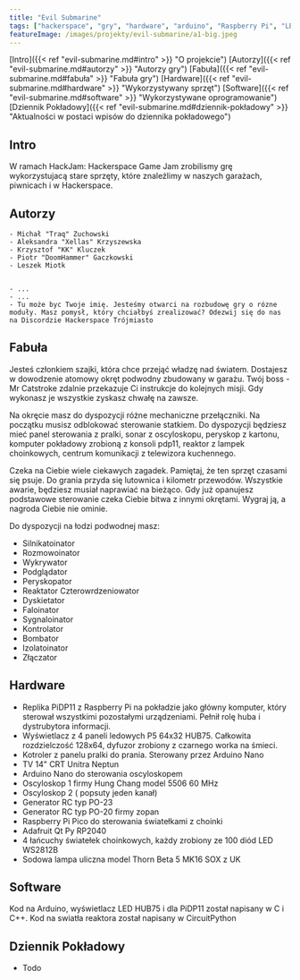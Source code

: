 ```yaml
---
title: "Evil Submarine"
tags: ["hackerspace", "gry", "hardware", "arduino", "Raspberry Pi", "LED", "WS2812", "Game Jam", "Hack Jam", "łódź podwodna"]
featureImage: /images/projekty/evil-submarine/a1-big.jpeg
---
```


[Intro]({{< ref "evil-submarine.md#intro" >}} "O projekcie") [Autorzy]({{< ref "evil-submarine.md#autorzy" >}} "Autorzy gry") [Fabuła]({{< ref "evil-submarine.md#fabuła" >}} "Fabuła gry") [Hardware]({{< ref "evil-submarine.md#hardware" >}} "Wykorzystywany sprzęt") [Software]({{< ref "evil-submarine.md#software" >}} "Wykorzystywane oprogramowanie") [Dziennik Pokładowy]({{< ref "evil-submarine.md#dziennik-pokładowy" >}} "Aktualności w postaci wpisów do dziennika pokładowego")


## Intro
W ramach HackJam: Hackerspace Game Jam zrobilismy grę wykorzystujacą stare sprzęty, które znaleźlimy w naszych garażach, piwnicach i w Hackerspace. 


## Autorzy 

    - Michał "Traq" Zuchowski
    - Aleksandra "Xellas" Krzyszewska
    - Krzysztof "KK" Kluczek 
    - Piotr "DoomHammer" Gaczkowski
    - Leszek Miotk 
    

    - ...
    - ... 
    - Tu może byc Twoje imię. Jesteśmy otwarci na rozbudowę gry o rózne moduły. Masz pomysł, który chciałbyś zrealizować? Odezwij się do nas na Discordzie Hackerspace Trójmiasto
    



## Fabuła 

Jesteś członkiem szajki, która chce przejąć władzę nad światem. Dostajesz w dowodzenie atomowy okręt podwodny zbudowany w garażu. Twój boss - Mr Catstroke zdalnie przekazuje Ci instrukcje do kolejnych misji. Gdy wykonasz je wszystkie zyskasz chwałę na zawsze.

Na okręcie masz do dyspozycji różne mechaniczne przełączniki. Na początku musisz odblokować sterowanie statkiem. Do dyspozycji będziesz mieć panel sterowania z pralki, sonar z oscyloskopu, peryskop z kartonu, komputer pokładowy zrobioną z konsoli pdp11, reaktor z lampek choinkowych, centrum komunikacji z telewizora kuchennego.

Czeka na Ciebie wiele ciekawych zagadek. Pamiętaj, że ten sprzęt czasami się psuje. Do grania przyda się lutownica i kilometr przewodów. Wszystkie awarie, będziesz musiał naprawiać na bieżąco. Gdy już opanujesz podstawowe sterowanie czeka Ciebie bitwa z innymi okrętami. Wygraj ją, a nagroda Ciebie nie ominie.

Do dyspozycji na łodzi podwodnej masz:

- Silnikatoinator
- Rozmowoinator
- Wykrywator
- Podglądator
- Peryskopator
- Reaktator Czterowrdzeniowator
- Dyskietator
- Faloinator
- Sygnaloinator
- Kontrolator
- Bombator
- Izolatoinator
- Złączator



## Hardware
 - Replika PiDP11 z Raspberry Pi na pokładzie jako główny komputer, który sterował wszystkimi pozostałymi urządzeniami. Pełnił rolę huba i dystrubytora informacji.  
 - Wyświetlacz z 4 paneli ledowych P5 64x32 HUB75. Całkowita rozdzielczość 128x64, dyfuzor zrobiony z czarnego worka na śmieci.  
 - Kotroler z panelu pralki do prania. Sterowany przez Arduino Nano
 - TV 14" CRT Unitra Neptun
 - Arduino Nano do sterowania oscyloskopem
 - Oscyloskop 1  firmy Hung Chang model 5506 60 MHz 
 - Oscyloskop 2 ( popsuty jeden kanał)
 - Generator RC typ PO-23 
 - Generator RC typ PO-20 firmy zopan 
 - Raspberry Pi Pico do sterowania światełkami z choinki 
 - Adafruit Qt Py RP2040
 - 4 łańcuchy światełek choinkowych, każdy zrobiony ze 100 diód LED WS2812B
 - Sodowa lampa uliczna model Thorn Beta 5 MK16 SOX z UK 



## Software
  Kod na Arduino, wyświetlacz LED HUB75 i dla PiDP11 został napisany w C i C++. Kod na swiatła reaktora został napisany w CircuitPython


## Dziennik Pokładowy 
- Todo 